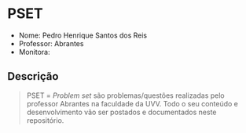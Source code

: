 # PSET

- Nome: Pedro Henrique Santos dos Reis
- Professor: Abrantes
- Monitora:

## Descrição

> PSET = _Problem set_ são problemas/questões realizadas pelo professor Abrantes na faculdade da UVV. Todo o seu conteúdo e desenvolvimento vão ser postados e documentados neste repositório.

